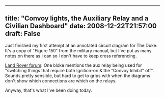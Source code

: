 
---
title: "Convoy lights, the Auxiliary Relay and a Civilian Dashboard"
date: 2008-12-22T21:57:00
draft: False
---

Just finished my first attempt at an annotated circuit diagram for The Duke.  It's a copy of "Figure 150" from the military manual, but I've put as many notes on there as I can so I don't have to keep cross referencing.

<a href="http://www.landrover-uk.net/forum/showthread.php?t=132511">Land Rover forum</a>:  One bloke mentions the aux relay being used for "switching things that require both Ignition-on & the "Convoy Inhibit" off".  Sounds pretty sensible, but hard to get to grips with when the diagrams don't show which connections are which on the relays.

Anyway, that's what I've been doing today.